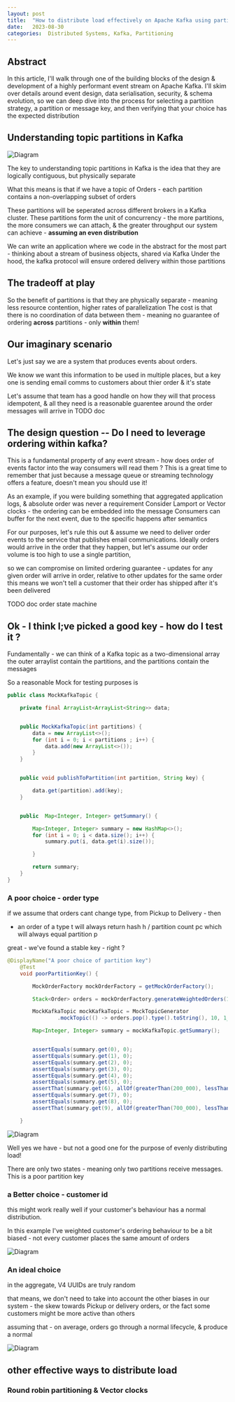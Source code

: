```yaml
---
layout: post
title:  "How to distribute load effectively on Apache Kafka using partition keys"
date:   2023-08-30 
categories:  Distributed Systems, Kafka, Partitioning
---
```


## Abstract

In this article, I'll walk through one of the building blocks of the design & development of a highly performant event stream on Apache Kafka. 
I'll skim over details around event design, data serialisation, security, & schema evolution,
so we can deep dive into the process for selecting a partition strategy, a partition or message key, and then verifying that your choice has the expected distribution

## Understanding topic partitions in Kafka


![Diagram](/assets/topic.png)

The key to understanding topic partitions in Kafka is the idea that they are logically contiguous, but physically separate

What this means is that if we have a topic of Orders - each partition contains a non-overlapping subset of orders 

These partitions will be seperated across different brokers in a Kafka cluster. These partitions form the unit of concurrency - the more partitions, the more consumers we can attach,
& the greater throughput our system can achieve - **assuming an even distribution**

We can write an application where we code in the abstract for the most part - thinking about a stream of business objects, shared via Kafka
Under the hood, the kafka protocol will ensure ordered delivery within those partitions


## The tradeoff at play


So the benefit of partitions is that they are physically separate - meaning less resource contention, higher rates of parallelization
The cost is that there is no coordination of data between them - meaning no guarantee of ordering <b>across</b> partitions - only <b>within</b> them! 

## Our imaginary scenario

Let's just say we are a system that produces events about orders. 

We know we want this information to be used in multiple places, but a key one is sending email comms to customers about thier order & it's state

Let's assume that team has a good handle on how they will that process idempotent, & all they need is a reasonable guarentee around the order messages will arrive in
TODO doc

## The design question -- Do I need to leverage ordering within kafka? 

This is a fundamental property of any event stream - how does order of events factor into the way consumers will read them ? 
This is a great time to remember that just because a message queue or streaming technology offers a feature, doesn't mean you should use it! 

As an example, if you were building something that aggregated application logs, & absolute order was never a requirement
Consider Lamport or Vector clocks - the ordering can be embedded into the message
Consumers can buffer for the next event, due to the specific happens after semantics

For our purposes, let's rule this out & assume we need to deliver order events to the service that publishes email communications.
Ideally orders would arrive in the order that they happen, but let's assume our order volume is too high to use a single partition, 

so we can compromise on limited ordering guarantee - updates for any given order will arrive in order, relative to other updates for the same order
this means we won't tell a customer that their order has shipped after it's been delivered

TODO doc order state machine 


## Ok - I think I;ve picked a good key - how do I test it ?

Fundamentally - we can think of a Kafka topic as a two-dimensional array
the outer arraylist contain the partitions, and the partitions contain the messages

So a reasonable Mock for testing purposes is
```java
public class MockKafkaTopic {

    private final ArrayList<ArrayList<String>> data;


    public MockKafkaTopic(int partitions) {
        data = new ArrayList<>();
        for (int i = 0; i < partitions ; i++) {
            data.add(new ArrayList<>());
        }
    }


    public void publishToPartition(int partition, String key) {

        data.get(partition).add(key);
    }


    public  Map<Integer, Integer> getSummary() {

        Map<Integer, Integer> summary = new HashMap<>();
        for (int i = 0; i < data.size(); i++) {
            summary.put(i, data.get(i).size());

        }

        return summary;
    }
}

```


### A poor choice - order type
if we assume that orders cant change type, from Pickup to Delivery - then
 - an order of a type t will always return hash h / partition count pc which will always equal partition p 

great - we've found a stable key - right ? 

```java
@DisplayName("A poor choice of partition key")
    @Test
    void poorPartitionKey() {

        MockOrderFactory mockOrderFactory = getMockOrderFactory();

        Stack<Order> orders = mockOrderFactory.generateWeightedOrders(1_000_000);

        MockKafkaTopic mockKafkaTopic = MockTopicGenerator
                .mockTopic(() -> orders.pop().type().toString(), 10, 1_000_000);

        Map<Integer, Integer> summary = mockKafkaTopic.getSummary();


        assertEquals(summary.get(0), 0);
        assertEquals(summary.get(1), 0);
        assertEquals(summary.get(2), 0);
        assertEquals(summary.get(3), 0);
        assertEquals(summary.get(4), 0);
        assertEquals(summary.get(5), 0);
        assertThat(summary.get(6), allOf(greaterThan(200_000), lessThan(300_000)));
        assertEquals(summary.get(7), 0);
        assertEquals(summary.get(8), 0);
        assertThat(summary.get(9), allOf(greaterThan(700_000), lessThan(800_000)));

    }


```

![Diagram](/assets/partition_by_order.png)

Well yes we have - but not a good one for the purpose of evenly distributing load!

There are only two states - meaning only two partitions receive messages. This is a poor partition key



### a Better choice - customer id 



this might work really well if your customer's behaviour has a normal distribution.  

In this example I've weighted customer's ordering behaviour to be a bit biased - not every customer places the same amount of orders


![Diagram](/assets/partition_by_order.png)



### An ideal choice 

in the aggregate, V4 UUIDs are truly random

that means, we don't need to take into account the other biases in our system - the skew towards Pickup or delivery orders, or the fact some customers might be more active than others
 
assuming that - on average, orders go through a normal lifecycle,  & produce a normal 



![Diagram](/assets/partition_by_order.png)




## other effective ways to distribute load

### Round robin partitioning & Vector clocks






